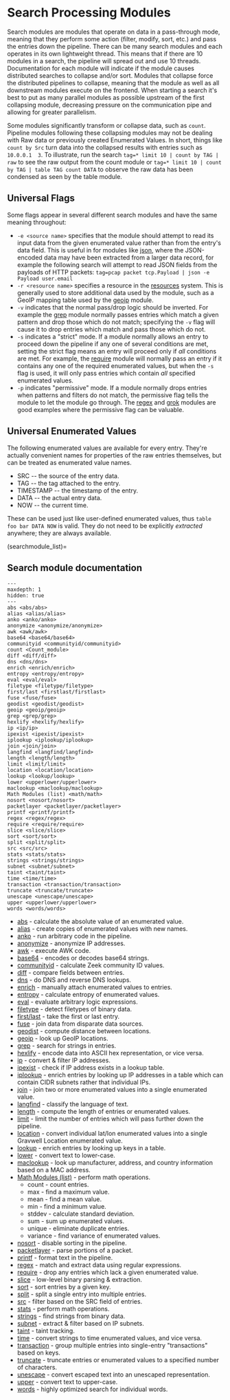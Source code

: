 # Search Processing Modules

Search modules are modules that operate on data in a pass-through mode, meaning that they perform some action (filter, modify, sort, etc.) and pass the entries down the pipeline. There can be many search modules and each operates in its own lightweight thread.  This means that if there are 10 modules in a search, the pipeline will spread out and use 10 threads.  Documentation for each module will indicate if the module causes distributed searches to collapse and/or sort.  Modules that collapse force the distributed pipelines to collapse, meaning that the module as well as all downstream modules execute on the frontend.  When starting a search it's best to put as many parallel modules as possible upstream of the first collapsing module, decreasing pressure on the communication pipe and allowing for greater parallelism.

Some modules significantly transform or collapse data, such as `count`. Pipeline modules following these collapsing modules may not be dealing with Raw data or previously created Enumerated Values. In short, things like `count by Src` turn data into the collapsed results with entries such as `10.0.0.1  3`. To illustrate, run the search `tag=* limit 10 | count by TAG | raw` to see the raw output from the count module or `tag=* limit 10 | count by TAG | table TAG count DATA` to observe the raw data has been condensed as seen by the table module.

## Universal Flags

Some flags appear in several different search modules and have the same meaning throughout:

* `-e <source name>` specifies that the module should attempt to read its input data from the given enumerated value rather than from the entry's data field. This is useful in for modules like [json](json/json), where the JSON-encoded data may have been extracted from a larger data record, for example the following search will attempt to read JSON fields from the payloads of HTTP packets: `tag=pcap packet tcp.Payload | json -e Payload user.email`
* `-r <resource name>` specifies a resource in the [resources](/resources/resources) system. This is generally used to store additional data used by the module, such as a GeoIP mapping table used by the [geoip](geoip/geoip) module.
* `-v` indicates that the normal pass/drop logic should be inverted. For example the [grep](grep/grep) module normally passes entries which match a given pattern and drop those which do not match; specifying the `-v` flag will cause it to drop entries which match and pass those which do not.
* `-s` indicates a "strict" mode. If a module normally allows an entry to proceed down the pipeline if any one of several conditions are met, setting the strict flag means an entry will proceed only if *all* conditions are met. For example, the [require](require/require) module will normally pass an entry if it contains any one of the required enumerated values, but when the `-s` flag is used, it will only pass entries which contain *all* specified enumerated values.
* `-p` indicates "permissive" mode.  If a module normally drops entries when patterns and filters do not match, the permissive flag tells the module to let the module go through.  The [regex](regex/regex) and [grok](grok/grok) modules are good examples where the permissive flag can be valuable.

## Universal Enumerated Values

The following enumerated values are available for every entry. They're actually convenient names for properties of the raw entries themselves, but can be treated as enumerated value names.

* SRC -- the source of the entry data.
* TAG -- the tag attached to the entry.
* TIMESTAMP -- the timestamp of the entry.
* DATA -- the actual entry data.
* NOW -- the current time.

These can be used just like user-defined enumerated values, thus `table foo bar DATA NOW` is valid. They do not need to be explicitly *extracted* anywhere; they are always available.

(searchmodule_list)=
## Search module documentation

```{toctree}
---
maxdepth: 1
hidden: true
---
abs <abs/abs>
alias <alias/alias>
anko <anko/anko>
anonymize <anonymize/anonymize>
awk <awk/awk>
base64 <base64/base64>
communityid <communityid/communityid>
count <Count_module>
diff <diff/diff>
dns <dns/dns>
enrich <enrich/enrich>
entropy <entropy/entropy>
eval <eval/eval>
filetype <filetype/filetype>
first/last <firstlast/firstlast>
fuse <fuse/fuse>
geodist <geodist/geodist>
geoip <geoip/geoip>
grep <grep/grep>
hexlify <hexlify/hexlify>
ip <ip/ip>
ipexist <ipexist/ipexist>
iplookup <iplookup/iplookup>
join <join/join>
langfind <langfind/langfind>
length <length/length>
limit <limit/limit>
location <location/location>
lookup <lookup/lookup>
lower <upperlower/upperlower>
maclookup <maclookup/maclookup>
Math Modules (list) <math/math>
nosort <nosort/nosort>
packetlayer <packetlayer/packetlayer>
printf <printf/printf>
regex <regex/regex>
require <require/require>
slice <slice/slice>
sort <sort/sort>
split <split/split>
src <src/src>
stats <stats/stats>
strings <strings/strings>
subnet <subnet/subnet>
taint <taint/taint>
time <time/time>
transaction <transaction/transaction>
truncate <truncate/truncate>
unescape <unescape/unescape>
upper <upperlower/upperlower>
words <words/words>
```

* [abs](abs/abs) - calculate the absolute value of an enumerated value.
* [alias](alias/alias) - create copies of enumerated values with new names.
* [anko](anko/anko) - run arbitrary code in the pipeline.
* [anonymize](anonymize/anonymize) - anonymize IP addresses.
* [awk](awk/awk) - execute AWK code.
* [base64](base64/base64) - encodes or decodes base64 strings.
* [communityid](communityid/communityid) - calculate Zeek community ID values.
* [diff](diff/diff) - compare fields between entries.
* [dns](dns/dns) - do DNS and reverse DNS lookups.
* [enrich](enrich/enrich) - manually attach enumerated values to entries.
* [entropy](entropy/entropy) - calculate entropy of enumerated values.
* [eval](eval/eval) - evaluate arbitrary logic expressions.
* [filetype](filetype/filetype) - detect filetypes of binary data.
* [first/last](firstlast/firstlast) - take the first or last entry.
* [fuse](fuse/fuse) - join data from disparate data sources.
* [geodist](geodist/geodist) - compute distance between locations.
* [geoip](geoip/geoip) - look up GeoIP locations.
* [grep](grep/grep) - search for strings in entries.
* [hexlify](hexlify/hexlify) - encode data into ASCII hex representation, or vice versa.
* [ip](ip/ip) - convert & filter IP addresses.
* [ipexist](ipexist/ipexist) - check if IP address exists in a lookup table.
* [iplookup](iplookup/iplookup) - enrich entries by looking up IP addresses in a table which can contain CIDR subnets rather that individual IPs.
* [join](join/join) - join two or more enumerated values into a single enumerated value.
* [langfind](langfind/langfind) - classify the language of text.
* [length](length/length) - compute the length of entries or enumerated values.
* [limit](limit/limit) - limit the number of entries which will pass further down the pipeline.
* [location](location/location) - convert individual lat/lon enumerated values into a single Gravwell Location enumerated value.
* [lookup](lookup/lookup) - enrich entries by looking up keys in a table.
* [lower](upperlower/upperlower) - convert text to lower-case.
* [maclookup](maclookup/maclookup) - look up manufacturer, address, and country information based on a MAC address.
* [Math Modules (list)](math/math.md) - perform math operations.
  * count - count entries.
  * max - find a maximum value.
  * mean - find a mean value.
  * min - find a minimum value.
  * stddev - calculate standard deviation.
  * sum - sum up enumerated values.
  * unique - eliminate duplicate entries.
  * variance - find variance of enumerated values.
* [nosort](nosort/nosort) - disable sorting in the pipeline.
* [packetlayer](packetlayer/packetlayer) - parse portions of a packet.
* [printf](printf/printf) - format text in the pipeline.
* [regex](regex/regex) - match and extract data using regular expressions.
* [require](require/require) - drop any entries which lack a given enumerated value.
* [slice](slice/slice) - low-level binary parsing & extraction.
* [sort](sort/sort) - sort entries by a given key.
* [split](split/split) - split a single entry into multiple entries.
* [src](src/src) - filter based on the SRC field of entries.
* [stats](stats/stats) - perform math operations.
* [strings](strings/strings) - find strings from binary data.
* [subnet](subnet/subnet) - extract & filter based on IP subnets.
* [taint](taint/taint) - taint tracking.
* [time](time/time) - convert strings to time enumerated values, and vice versa.
* [transaction](transaction/transaction) - group multiple entries into single-entry "transactions" based on keys.
* [truncate](truncate/truncate) - truncate entries or enumerated values to a specified number of characters.
* [unescape](unescape/unescape) - convert escaped text into an unescaped representation.
* [upper](upperlower/upperlower) - convert text to upper-case.
* [words](words/words) - highly optimized search for individual words.
